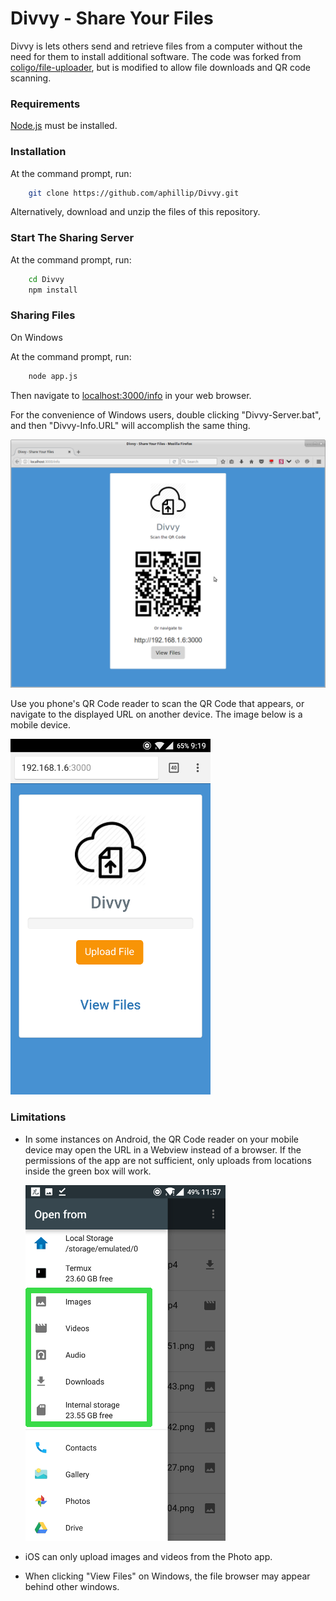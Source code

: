 # Divvy - Share Your Files

Divvy is lets others send and retrieve files from a computer without the need for them to install additional software.
The code was forked from [coligo/file-uploader](https://github.com/coligo-io/file-uploader), but is modified to allow file downloads and QR code scanning.

### Requirements
[Node.js](https://nodejs.org/) must be installed.

### Installation
At the command prompt, run:
```Bash
	git clone https://github.com/aphillip/Divvy.git	
```
Alternatively, download and unzip the files of this repository.

### Start The Sharing Server
At the command prompt, run:
```Bash
	cd Divvy
	npm install	
```

### Sharing Files

On Windows

At the command prompt, run:
```Bash
	node app.js
```
Then navigate to [localhost:3000/info]("localhost:3000/info") in your web browser.

For the convenience of Windows users, double clicking "Divvy-Server.bat", and then "Divvy-Info.URL" will accomplish the same thing.

<img src="https://github.com/aphillip/Divvy/blob/master/public/images/server-info.png?raw=true"  width="720px">

Use you phone's QR Code reader to scan the QR Code that appears, or navigate to the displayed URL on another device.  The image below is a mobile device.

<img src="https://github.com/aphillip/Divvy/blob/master/public/images/mobile-client.png?raw=true"  width="320px">



### Limitations
* In some instances on Android, the QR Code reader on your mobile device may open the URL in a Webview instead of a browser.  If the permissions of the app are not sufficient, only uploads from locations inside the green box will work.

  <img src="https://github.com/aphillip/Divvy/blob/master/public/images/mobile-file-locations.png?raw=true"  width="320px">


* iOS can only upload images and videos from the Photo app.

* When clicking "View Files" on Windows, the file browser may appear behind other windows.




